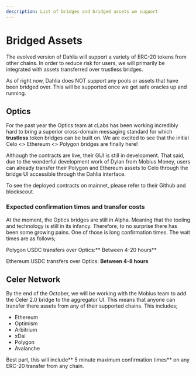 ```yaml
---
description: List of bridges and bridged assets we support
---
```


# Bridged Assets

The evolved version of Dahlia will support a variety of ERC-20 tokens from other chains. In order to reduce risk for users, we will primarily be integrated with assets transferred over trustless bridges.  

As of right now, Dahlia does NOT support any pools or assets that have been bridged over. This will be supported once we get safe oracles up and running. 

## Optics 

For the past year the Optics team at cLabs has been working incredibly hard to bring a superior cross-domain messaging standard for which **trustless** token bridges can be built on. We are excited to see that the initial Celo <> Ethereum <> Polygon bridges are finally here! 

Although the contracts are live, their GUI is still in development. That said, due to the wonderful development work of Dylan from Mobius Money,  users can already transfer their Polygon and Ethereum assets to Celo through the bridge UI accessible through the Dahlia interface.

To see the deployed contracts on mainnet, please refer to their Github and blockscout.

### Expected confirmation times and transfer costs 

At the moment, the Optics bridges are still in Alpha. Meaning that the tooling and technology is still in its infancy. Therefore, to no surprise there has been some growing pains. One of those is long confirmation times. The wait times are as follows;

Polygon USDC transfers over Optics:** Between 4-20 hours**

Ethereum USDC transfers over Optics: **Between 4-8 hours**

## **Celer Network**

By the end of the October, we will be working with the Mobius team to add the Celer 2.0 bridge to the aggregator UI.  This means that anyone can transfer there assets from any of their supported chains. This includes;

* Ethereum
* Optimism
* Arbitrium
* xDai 
* Polygon
* Avalanche

Best part, this will include** 5 minute maximum confirmation times** on any ERC-20 transfer from any chain.

